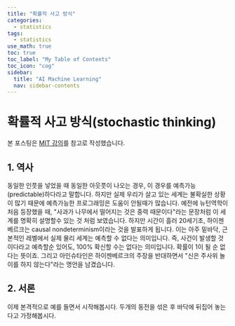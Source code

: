 ```yaml
---
title: "확률적 사고 방식" 
categories:
  - statistics
tags:
  - statistics
use_math: true
toc: true
toc_label: "My Table of Contents"
toc_icon: "cog"
sidebar:
  title: "AI Machine Learning"
  nav: sidebar-contents
---
```


# 확률적 사고 방식(stochastic thinking)

본 포스팅은 [MIT 강의](https://www.youtube.com/watch?v=-1BnXEwHUok&t=505s&ab_channel=MITOpenCourseWare)를 참고로 작성했습니다. 

## 1. 역사

동일한 인풋을 넣었을 때 동일한 아웃풋이 나오는 경우, 이 경우를 예측가능(predictable)하다라고 말합니다. 
하지만 실제 우리가 살고 있는 세계는 불확실한 상황이 많기 때문에 예측가능한 프로그래밍은 도움이 안될때가 많습니다. 
예전에 뉴턴역학이 처음 등장했을 때, "사과가 나무에서 떨어지는 것은 중력 때문이다"라는 문장처럼 
이 세계를 명확히 설명할수 있는 것 처럼 보였습니다. 
하지만 시간이 흘러 20세기초, 하이젠베르크는 causal nondeterminism이라는 것을 발표하게 됩니다. 
이는 아주 밑바닥, 근본적인 레벨에서 실제 물리 세계는 예측할 수 없다는 의미입니다. 
즉, 사건이 발생할 것이다라고 예측할순 있어도, 100% 확신할 수는 없다는 의미입니다. 확률이 1이 될 순 없다는 뜻이죠. 
그리고 아인슈타인은 하이젠베르크의 주장을 반대하면서 "신은 주사위 놀이를 하지 않는다"라는 명언을 남겼습니다. 

## 2. 서론

이제 본격적으로 예를 들면서 시작해봅시다. 
두개의 동전을 섞은 후 바닥에 뒤집어 놓는다고 가정해봅시다. 
